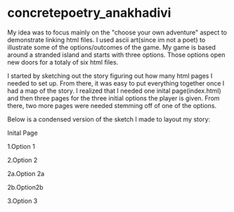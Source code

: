 # concretepoetry_anakhadivi

My idea was to focus mainly on the "choose your own adventure" aspect to demonstrate linking html files. I used ascii art(since im not a poet) to illustrate some of the options/outcomes of the game. My game is based around a stranded island and starts with three options. Those options open new doors for a totaly of six html files. 

I started by sketching out the story figuring out how many html pages I needed to set up. From there, it was easy to put everything together once I had a map of the story. I realized that I needed one inital page(index.html) and then three pages for the three initial options the player is given. From there, two more pages were needed stemming off of one of the options. 

Below is a condensed version of the sketch I made to layout my story:

Inital Page

1.Option 1

2.Option 2

  2a.Option 2a

  2b.Option2b

3.Option 3
